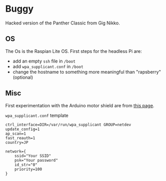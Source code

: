 # Buggy

Hacked version of the Panther Classic from Gig Nikko.

## OS
The Os is the Raspian Lite OS. 
First steps for the headless Pi are:
- add an empty ```ssh``` file in ```/boot```
- add ```wpa_supplicant.conf``` in ```/boot```
- change the hostname to something more meaningful than "rapsberry" (optional)



## Misc

First experimentation with the Arduino motor shield are from [this page](http://blog.janlipovsky.cz/2016/03/robocar-arduino-motor-shield-with-raspberry-pi-part2.html).


```wpa_supplicant.conf``` template

```
ctrl_interface=DIR=/var/run/wpa_supplicant GROUP=netdev
update_config=1
ap_scan=1
fast_reauth=1
country=JP

network={
	ssid="Your SSID"
	psk="Your password"
	id_str="0"
	priority=100
}
```


